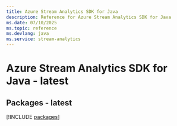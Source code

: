 ```yaml
---
title: Azure Stream Analytics SDK for Java
description: Reference for Azure Stream Analytics SDK for Java
ms.date: 07/10/2025
ms.topic: reference
ms.devlang: java
ms.service: stream-analytics
---
```

# Azure Stream Analytics SDK for Java - latest
## Packages - latest
[!INCLUDE [packages](stream-analytics-index.md)]
